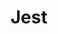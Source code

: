 ---
blog: https://jestjs.io/blog
codehost: https://github.com/https://github.com/facebook/jest
logohandle: jestjsio
sort: jestjs
title: Jest
twitter: https://x.com/fbjest
website: https://jestjs.io/
---